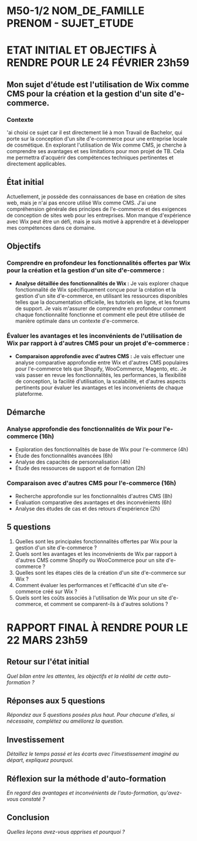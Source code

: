 # M50-1/2 NOM_DE_FAMILLE PRENOM - SUJET_ETUDE

# ETAT INITIAL ET OBJECTIFS À RENDRE POUR LE 24 FÉVRIER 23h59

## Mon sujet d'étude est l'utilisation de Wix comme CMS pour la création et la gestion d'un site d'e-commerce.

### Contexte

'ai choisi ce sujet car il est directement lié à mon Travail de Bachelor, qui porte sur la conception d'un site d'e-commerce pour une entreprise locale de cosmétique. En explorant l'utilisation de Wix comme CMS, je cherche à comprendre ses avantages et ses limitations pour mon projet de TB. Cela me permettra d'acquérir des compétences techniques pertinentes et directement applicables.

## État initial

Actuellement, je possède des connaissances de base en création de sites web, mais je n'ai pas encore utilisé Wix comme CMS. J'ai une compréhension générale des principes de l'e-commerce et des exigences de conception de sites web pour les entreprises. Mon manque d'expérience avec Wix peut être un défi, mais je suis motivé à apprendre et à développer mes compétences dans ce domaine.

## Objectifs

### Comprendre en profondeur les fonctionnalités offertes par Wix pour la création et la gestion d'un site d'e-commerce :

- **Analyse détaillée des fonctionnalités de Wix :** Je vais explorer chaque fonctionnalité de Wix spécifiquement conçue pour la création et la gestion d'un site d'e-commerce, en utilisant les ressources disponibles telles que la documentation officielle, les tutoriels en ligne, et les forums de support. Je vais m'assurer de comprendre en profondeur comment chaque fonctionnalité fonctionne et comment elle peut être utilisée de manière optimale dans un contexte d'e-commerce.

### Évaluer les avantages et les inconvénients de l'utilisation de Wix par rapport à d'autres CMS pour un projet d'e-commerce :

- **Comparaison approfondie avec d'autres CMS :** Je vais effectuer une analyse comparative approfondie entre Wix et d'autres CMS populaires pour l'e-commerce tels que Shopify, WooCommerce, Magento, etc. Je vais passer en revue les fonctionnalités, les performances, la flexibilité de conception, la facilité d'utilisation, la scalabilité, et d'autres aspects pertinents pour évaluer les avantages et les inconvénients de chaque plateforme.

## Démarche

### Analyse approfondie des fonctionnalités de Wix pour l'e-commerce (16h)
- Exploration des fonctionnalités de base de Wix pour l'e-commerce (4h)
- Étude des fonctionnalités avancées (6h)
- Analyse des capacités de personnalisation (4h)
- Étude des ressources de support et de formation (2h)

### Comparaison avec d'autres CMS pour l'e-commerce (16h)
- Recherche approfondie sur les fonctionnalités d'autres CMS (8h)
- Évaluation comparative des avantages et des inconvénients (6h)
- Analyse des études de cas et des retours d'expérience (2h)

## 5 questions

1. Quelles sont les principales fonctionnalités offertes par Wix pour la gestion d'un site d'e-commerce ?
2. Quels sont les avantages et les inconvénients de Wix par rapport à d'autres CMS comme Shopify ou WooCommerce pour un site d'e-commerce ?
3. Quelles sont les étapes clés de la création d'un site d'e-commerce sur Wix ?
4. Comment évaluer les performances et l'efficacité d'un site d'e-commerce créé sur Wix ?
5. Quels sont les coûts associés à l'utilisation de Wix pour un site d'e-commerce, et comment se comparent-ils à d'autres solutions ?

# RAPPORT FINAL À RENDRE POUR LE 22 MARS 23h59

## Retour sur l'état initial

_Quel bilan entre les attentes, les objectifs et la réalité de cette auto-formation ?_

## Réponses aux 5 questions

_Répondez aux 5 questions posées plus haut. Pour chacune d'elles, si nécessaire, complétez ou améliorez la question._

## Investissement

_Détaillez le temps passé et les écarts avec l'investissement imaginé au départ, expliquez pourquoi._

## Réflexion sur la méthode d'auto-formation

_En regard des avantages et inconvénients de l'auto-formation, qu'avez-vous constaté ?_

## Conclusion

_Quelles leçons avez-vous apprises et pourquoi ?_
